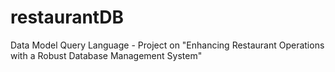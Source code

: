 # restaurantDB
Data Model Query Language - Project  on "Enhancing Restaurant Operations with a Robust Database Management System"
